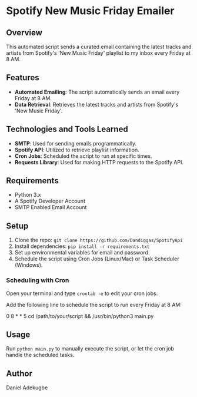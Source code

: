 # Spotify New Music Friday Emailer

## Overview
This automated script sends a curated email containing the latest tracks and artists from Spotify's 'New Music Friday' playlist to my inbox every Friday at 8 AM.

## Features
- **Automated Emailing**: The script automatically sends an email every Friday at 8 AM.
- **Data Retrieval**: Retrieves the latest tracks and artists from Spotify's 'New Music Friday'.
  
## Technologies and Tools Learned
- **SMTP**: Used for sending emails programmatically.
- **Spotify API**: Utilized to retrieve playlist information.
- **Cron Jobs**: Scheduled the script to run at specific times.
- **Requests Library**: Used for making HTTP requests to the Spotify API.

## Requirements
- Python 3.x
- A Spotify Developer Account
- SMTP Enabled Email Account

## Setup
1. Clone the repo: `git clone https://github.com/Dandiggas/SpotifyApi`
2. Install dependencies: `pip install -r requirements.txt`
3. Set up environmental variables for email and password.
4. Schedule the script using Cron Jobs (Linux/Mac) or Task Scheduler (Windows).

### Scheduling with Cron
Open your terminal and type `crontab -e` to edit your cron jobs.

Add the following line to schedule the script to run every Friday at 8 AM:

0 8 * * 5 cd /path/to/your/script && /usr/bin/python3 main.py

## Usage
Run `python main.py` to manually execute the script, or let the cron job handle the scheduled tasks.

## Author
Daniel Adekugbe 


